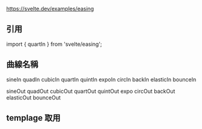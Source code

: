 https://svelte.dev/examples/easing

## 引用
import { quartIn } from 'svelte/easing';

## 曲線名稱
sineIn
quadIn
cubicIn
quartIn
quintIn
expoIn
circIn
backIn
elasticIn
bounceIn

sineOut
quadOut
cubicOut
quartOut
quintOut
expo
circOut
backOut
elasticOut
bounceOut

## templage  取用
<div in:fade ={{delay:50, duration:600, easing: cubicOut}}


